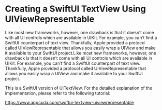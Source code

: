 # Creating a SwiftUI TextView Using UIViewRepresentable

Like most new frameworks, however, one drawback is that it doesn’t come with all UI controls which are available in UIKit. For example, you can’t find a SwiftUI counterpart of text view. Thankfully, Apple provided a protocol called UIViewRepresentable that allows you easily wrap a UIView and make it available to your SwiftUI project.Like most new frameworks, however, one drawback is that it doesn’t come with all UI controls which are available in UIKit. For example, you can’t find a SwiftUI counterpart of text view. Thankfully, Apple provided a protocol called UIViewRepresentable that allows you easily wrap a UIView and make it available to your SwiftUI project.

This is a SwiftUI version of UITextView. For the detailed explanation of the implementation, please refer to the following tutorial:

https://www.appcoda.com/swiftui-textview-uiviewrepresentable
